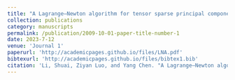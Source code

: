 ```yaml
---
title: "A Lagrange–Newton algorithm for tensor sparse principal component analysis"
collection: publications
category: manuscripts
permalink: /publication/2009-10-01-paper-title-number-1
date: 2023-7-12
venue: 'Journal 1'
paperurl: 'http://academicpages.github.io/files/LNA.pdf'
bibtexurl: 'http://academicpages.github.io/files/bibtex1.bib'
citation: 'Li, Shuai, Ziyan Luo, and Yang Chen. "A Lagrange–Newton algorithm for tensor sparse principal component analysis." Optimization 73.9 (2024): 2933-2951.'
---
```

